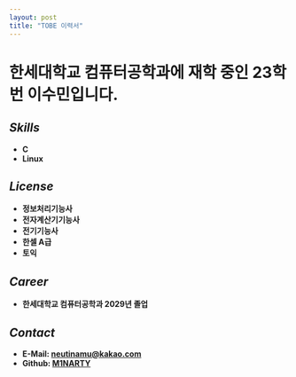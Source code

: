 ```yaml
---
layout: post
title: "TOBE 이력서"
---
```


# 한세대학교 컴퓨터공학과에 재학 중인 23학번 이수민입니다.

_Skills_
--------
* **C**
* **Linux**

_License_
---------
* **정보처리기능사**
* **전자계산기기능사**
* **전기기능사**
* **한셀 A급**
* **토익**

_Career_
--------
* **한세대학교 컴퓨터공학과 2029년 졸업**

_Contact_
---------
* **E-Mail: neutinamu@kakao.com**
* **Github: [M1NARTY](https://github.com/M1NARTY)**
